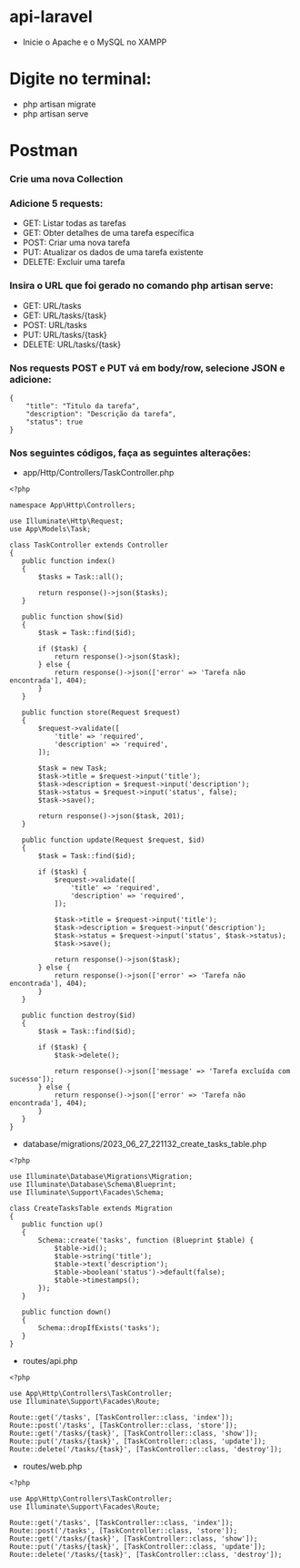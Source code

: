 # api-laravel
- Inicie o Apache e o MySQL no XAMPP
# Digite no terminal:
- php artisan migrate
- php artisan serve
# Postman
### Crie uma nova Collection
### Adicione 5 requests:
- GET: Listar todas as tarefas
- GET: Obter detalhes de uma tarefa específica
- POST: Criar uma nova tarefa
- PUT: Atualizar os dados de uma tarefa existente
- DELETE: Excluir uma tarefa
### Insira o URL que foi gerado no comando php artisan serve:
- GET: URL/tasks
- GET: URL/tasks/{task}
- POST: URL/tasks
- PUT: URL/tasks/{task}
- DELETE: URL/tasks/{task}
### Nos requests POST e PUT vá em body/row, selecione JSON e adicione:

```
{
    "title": "Titulo da tarefa",
    "description": "Descrição da tarefa",
    "status": true
}
```

### Nos seguintes códigos, faça as seguintes alterações:
- app/Http/Controllers/TaskController.php

```
<?php

namespace App\Http\Controllers;

use Illuminate\Http\Request;
use App\Models\Task;

class TaskController extends Controller
{
   public function index()
   {
       $tasks = Task::all();

       return response()->json($tasks);
   }

   public function show($id)
   {
       $task = Task::find($id);

       if ($task) {
           return response()->json($task);
       } else {
           return response()->json(['error' => 'Tarefa não encontrada'], 404);
       }
   }

   public function store(Request $request)
   {
       $request->validate([
           'title' => 'required',
           'description' => 'required',
       ]);

       $task = new Task;
       $task->title = $request->input('title');
       $task->description = $request->input('description');
       $task->status = $request->input('status', false);
       $task->save();

       return response()->json($task, 201);
   }

   public function update(Request $request, $id)
   {
       $task = Task::find($id);

       if ($task) {
           $request->validate([
               'title' => 'required',
               'description' => 'required',
           ]);

           $task->title = $request->input('title');
           $task->description = $request->input('description');
           $task->status = $request->input('status', $task->status);
           $task->save();

           return response()->json($task);
       } else {
           return response()->json(['error' => 'Tarefa não encontrada'], 404);
       }
   }

   public function destroy($id)
   {
       $task = Task::find($id);

       if ($task) {
           $task->delete();

           return response()->json(['message' => 'Tarefa excluída com sucesso']);
       } else {
           return response()->json(['error' => 'Tarefa não encontrada'], 404);
       }
   }
}
```

- database/migrations/2023_06_27_221132_create_tasks_table.php

```
<?php

use Illuminate\Database\Migrations\Migration;
use Illuminate\Database\Schema\Blueprint;
use Illuminate\Support\Facades\Schema;

class CreateTasksTable extends Migration
{
   public function up()
   {
       Schema::create('tasks', function (Blueprint $table) {
           $table->id();
           $table->string('title');
           $table->text('description');
           $table->boolean('status')->default(false);
           $table->timestamps();
       });
   }

   public function down()
   {
       Schema::dropIfExists('tasks');
   }
}
```
- routes/api.php

```
<?php

use App\Http\Controllers\TaskController;
use Illuminate\Support\Facades\Route;

Route::get('/tasks', [TaskController::class, 'index']);
Route::post('/tasks', [TaskController::class, 'store']);
Route::get('/tasks/{task}', [TaskController::class, 'show']);
Route::put('/tasks/{task}', [TaskController::class, 'update']);
Route::delete('/tasks/{task}', [TaskController::class, 'destroy']);
```
- routes/web.php

```
<?php

use App\Http\Controllers\TaskController;
use Illuminate\Support\Facades\Route;

Route::get('/tasks', [TaskController::class, 'index']);
Route::post('/tasks', [TaskController::class, 'store']);
Route::get('/tasks/{task}', [TaskController::class, 'show']);
Route::put('/tasks/{task}', [TaskController::class, 'update']);
Route::delete('/tasks/{task}', [TaskController::class, 'destroy']);
```
